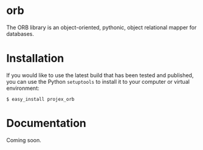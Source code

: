 orb
======================

The ORB library is an object-oriented, pythonic, object relational mapper
for databases.

Installation
======================

If you would like to use the latest build that has been tested and published,
you can use the Python `setuptools` to install it to your computer or virtual
environment:

    $ easy_install projex_orb

Documentation
======================

Coming soon.